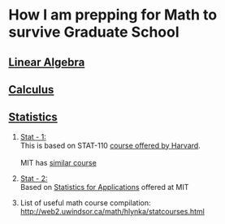 # How I am prepping for Math to survive Graduate School

## [Linear Algebra](./LinearAlgebra)

## [Calculus](./Calculus)

## [Statistics](./Statistics)

1. [Stat - 1:](./Statistics/stat-1) <br>
   This is based on STAT-110 [course offered by Harvard](https://projects.iq.harvard.edu/stat110/home). <br> <br>
   MIT has [similar course](https://ocw.mit.edu/resources/res-6-012-introduction-to-probability-spring-2018/)

2. [Stat - 2:](./Statistics/stat-2) <br>
   Based on [Statistics for Applications](https://ocw.mit.edu/courses/mathematics/18-650-statistics-for-applications-fall-2016/index.htm) offered at MIT

3. List of useful math course compilation:
   http://web2.uwindsor.ca/math/hlynka/statcourses.html
